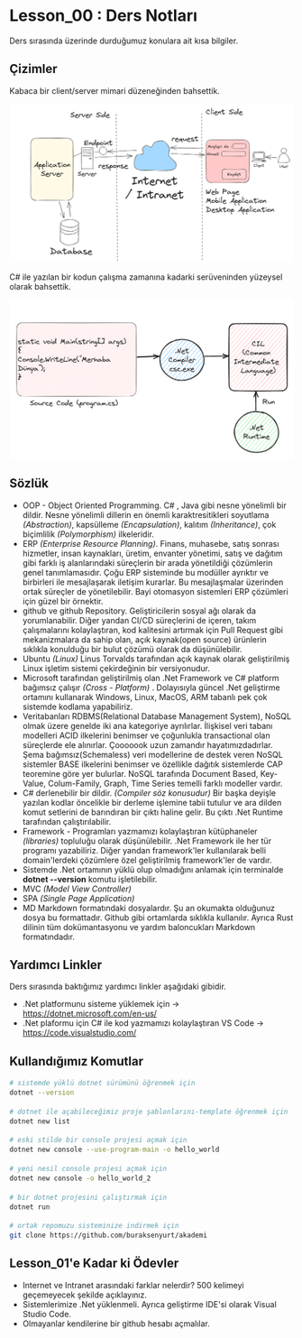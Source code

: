 # Lesson_00 : Ders Notları

Ders sırasında üzerinde durduğumuz konulara ait kısa bilgiler.

## Çizimler

Kabaca bir client/server mimari düzeneğinden bahsettik.

![client_server.png](client_server.png)

C# ile yazılan bir kodun çalışma zamanına kadarki serüveninden yüzeysel olarak bahsettik.

![compile_runtime.png](compile_runtime.png)

## Sözlük

- OOP - Object Oriented Programming. C# , Java gibi nesne yönelimli bir dildir. Nesne yönelimli dillerin en önemli karaktresitikleri soyutlama _(Abstraction)_, kapsülleme _(Encapsulation)_, kalıtım _(Inheritance)_, çok biçimlilik _(Polymorphism)_ ilkeleridir.
- ERP _(Enterprise Resource Planning)_. Finans, muhasebe, satış sonrası hizmetler, insan kaynakları, üretim, envanter yönetimi, satış ve dağıtım gibi farklı iş alanlarındaki süreçlerin bir arada yönetildiği çözümlerin genel tanımlamasıdır. Çoğu ERP sisteminde bu modüller ayrıktır ve birbirleri ile mesajlaşarak iletişim kurarlar. Bu mesajlaşmalar üzerinden ortak süreçler de yönetilebilir. Bayi otomasyon sistemleri ERP çözümleri için güzel bir örnektir.
- github ve github Repository. Geliştiricilerin sosyal ağı olarak da yorumlanabilir. Diğer yandan CI/CD süreçlerini de içeren, takım çalışmalarını kolaylaştıran, kod kalitesini artırmak için Pull Request gibi mekanizmalara da sahip olan, açık kaynak(open source) ürünlerin sıklıkla konulduğu bir bulut çözümü olarak da düşünülebilir.
- Ubuntu _(Linux)_ Linus Torvalds tarafından açık kaynak olarak geliştirilmiş Linux işletim sistemi çekirdeğinin bir versiyonudur.
- Microsoft tarafından geliştirilmiş olan .Net Framework ve C# platform bağımsız çalışır _(Cross - Platform)_ . Dolayısıyla güncel .Net geliştirme ortamını kullanarak Windows, Linux, MacOS, ARM tabanlı pek çok sistemde kodlama yapabiliriz.
- Veritabanları RDBMS(Relational Database Management System), NoSQL olmak üzere genelde iki ana kategoriye ayrılırlar. İlişkisel veri tabanı modelleri ACID ilkelerini benimser ve çoğunlukla transactional olan süreçlerde ele alınırlar. Çooooook uzun zamandır hayatımızdadırlar. Şema bağımsız(Schemaless) veri modellerine de destek veren NoSQL sistemler BASE ilkelerini benimser ve özellikle dağıtık sistemlerde CAP teoremine göre yer bulurlar. NoSQL tarafında Document Based, Key-Value, Colum-Family, Graph, Time Series temelli farklı modeller vardır.
- C# derlenebilir bir dildir. _(Compiler söz konusudur)_ Bir başka deyişle yazılan kodlar öncelikle bir derleme işlemine tabii tutulur ve ara dilden komut setlerini de barındıran bir çıktı haline gelir. Bu çıktı .Net Runtime tarafından çalıştırılabilir.
- Framework - Programları yazmamızı kolaylaştıran kütüphaneler _(libraries)_ topluluğu olarak düşünülebilir. .Net Framework ile her tür programı yazabiliriz. Diğer yandan framework'ler kullanılarak belli domain'lerdeki çözümlere özel geliştirilmiş framework'ler de vardır.
- Sistemde .Net ortamının yüklü olup olmadığını anlamak için terminalde **dotnet --version** komutu işletilebilir.
- MVC _(Model View Controller)_
- SPA _(Single Page Application)_
- MD Markdown formatındaki dosyalardır. Şu an okumakta olduğunuz dosya bu formattadır. Github gibi ortamlarda sıklıkla kullanılır. Ayrıca Rust dilinin tüm dokümantasyonu ve yardım baloncukları Markdown formatındadır.

## Yardımcı Linkler

Ders sırasında baktığımız yardımcı linkler aşağıdaki gibidir.

- .Net platformunu sisteme yüklemek için -> https://dotnet.microsoft.com/en-us/
- .Net plaformu için C# ile kod yazmamızı kolaylaştıran VS Code -> https://code.visualstudio.com/

## Kullandığımız Komutlar

```bash
# sistemde yüklü dotnet sürümünü öğrenmek için
dotnet --version

# dotnet ile açabileceğimiz proje şablonlarını-template öğrenmek için  
dotnet new list 

# eski stilde bir console projesi açmak için
dotnet new console --use-program-main -o hello_world

# yeni nesil console projesi açmak için
dotnet new console -o hello_world_2

# bir dotnet projesini çalıştırmak için
dotnet run 

# ortak repomuzu sisteminize indirmek için
git clone https://github.com/buraksenyurt/akademi
```

## Lesson_01'e Kadar ki Ödevler

- Internet ve Intranet arasındaki farklar nelerdir? 500 kelimeyi geçemeyecek şekilde açıklayınız.
- Sistemlerimize .Net yüklenmeli. Ayrıca geliştirme IDE'si olarak Visual Studio Code.
- Olmayanlar kendilerine bir github hesabı açmalılar.